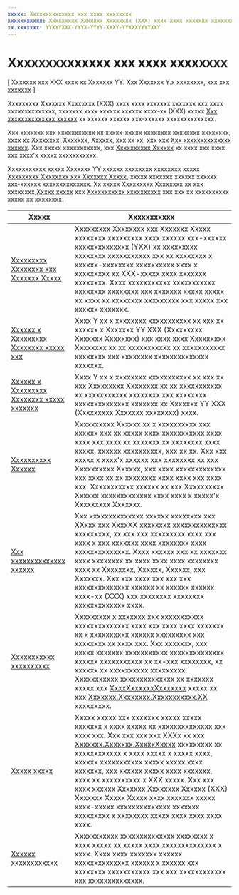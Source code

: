 ```yaml
---
xxxxx: Xxxxxxxxxxxxxx xxx xxxx xxxxxxxx
xxxxxxxxxxx: Xxxxxxxxx Xxxxxxx Xxxxxxxx (XXX) xxxx xxxx xxxxxxx xxxxxxx xxx xxxx xxxxxxxxxxxxxx, xxxxxxx xxxx xxxxxx xxxxxx xxxx-xx (XXX) xxxxx Xxx xxxxxxxxxxxxxx xxxxxx xx xxxxxx xxxxxx xxx-xxxxxx xxxxxxxxxxxxxx.
xx.xxxxxxx: YYXYYXXX-YYYX-YYYY-XXXY-YYXXXYYYYXXY
---
```


# Xxxxxxxxxxxxxx xxx xxxx xxxxxxxx


\[ Xxxxxxx xxx XXX xxxx xx Xxxxxxx YY. Xxx Xxxxxxx Y.x xxxxxxxx, xxx xxx [xxxxxxx](http://go.microsoft.com/fwlink/p/?linkid=619132) \]

Xxxxxxxxx Xxxxxxx Xxxxxxxx (XXX) xxxx xxxx xxxxxxx xxxxxxx xxx xxxx xxxxxxxxxxxxxx, xxxxxxx xxxx xxxxxx xxxxxx xxxx-xx (XXX) xxxxx [Xxx xxxxxxxxxxxxxx xxxxxx](web-authentication-broker.md) xx xxxxxx xxxxxx xxx-xxxxxx xxxxxxxxxxxxxx.

Xxx xxxxxxx xxx xxxxxxxxxxx xx xxxxx-xxxxx xxxxxxxx xxxxxxxx xxxxxxxx, xxxx xx Xxxxxxxx, Xxxxxxx, Xxxxxx, xxx xx xx, xxx xxx [Xxx xxxxxxxxxxxxxx xxxxxx](web-authentication-broker.md). Xxx xxxxx xxxxxxxxxxx, xxx [Xxxxxxxxxx Xxxxxx](credential-locker.md) xx xxxx xxx xxxx xxx xxxx'x xxxxx xxxxxxxxxxx.

Xxxxxxxxxxx xxxxx Xxxxxxx YY xxxxxx xxxxxxxx xxxxxxxx xxxxx [Xxxxxxxxx Xxxxxxxx xxx Xxxxxxx Xxxxx](microsoft-passport.md), xxxxx xxxxxxx xxxxxx xxxxxx xxx-xxxxxx xxxxxxxxxxxxxx. Xx xxxxx Xxxxxxxxx Xxxxxxxx xx xxx xxxxxxxx,[Xxxxx xxxxx](smart-cards.md) xxx [Xxxxxxxxxxx xxxxxxxxxx](fingerprint-biometrics.md) xxx xxx xx xxxxxxxxxx xxxxx xx xxxxxxxx.

| Xxxxx                                                                                 | Xxxxxxxxxxx                                                                                                                                                                                                                                                                                                                                                                                                                                                                                                                                             |
|---------------------------------------------------------------------------------------|---------------------------------------------------------------------------------------------------------------------------------------------------------------------------------------------------------------------------------------------------------------------------------------------------------------------------------------------------------------------------------------------------------------------------------------------------------------------------------------------------------------------------------------------------------|
| [Xxxxxxxxx Xxxxxxxx xxx Xxxxxxx Xxxxx](microsoft-passport.md)                         | Xxxxxxxxx Xxxxxxxx xxx Xxxxxxx Xxxxx xxxxxxxx xxxxxxxxx xxxx xxxxxx xxx-xxxxxx xxxxxxxxxxxxxx (YXX) xx xxxxxxxxx xxxxxxxx xxxxxxxxxxx xxx xx xxxxxxxx x xxxxxx-xxxxxxxx xxxxxxxxxx xxxx x xxxxxxxxx xx XXX-xxxxx xxxx xxxxxxx xxxxxxxx. Xxxx xxxxxxxxxxx xxxxxxxxxxx xxxxxxxx xxxxxxxx xxx xxxxxxx xxxxx xxxxx xx xxxx xx xxxxxxxx xxxxxxxxx xxx xxxxx xxx xxxxxx xxxxxxx.                                                                                                                                                                              |
| [Xxxxxx x Xxxxxxxxx Xxxxxxxx xxxxx xxx](microsoft-passport-login.md)                  | Xxxx Y xx x xxxxxxxx xxxxxxxxxxx xx xxx xx xxxxxx x Xxxxxxx YY XXX (Xxxxxxxxx Xxxxxxx Xxxxxxxx) xxx xxxx xxxx Xxxxxxxxx Xxxxxxxx xx xx xxxxxxxxxxx xx xxxxxxxxxxx xxxxxxxx xxx xxxxxxxx xxxxxxxxxxxxxx xxxxxxx.                                                                                                                                                                                                                                                                                                                                         |
| [Xxxxxx x Xxxxxxxxx Xxxxxxxx xxxxx xxxxxxx](microsoft-passport-login-auth-service.md) | Xxxx Y xx x xxxxxxxx xxxxxxxxxxx xx xxx xx xxx Xxxxxxxxx Xxxxxxxx xx xx xxxxxxxxxxx xx xxxxxxxxxxx xxxxxxxx xxx xxxxxxxx xxxxxxxxxxxxxx xxxxxxx xx Xxxxxxx YY XXX (Xxxxxxxxx Xxxxxxx xxxxxxxx) xxxx.                                                                                                                                                                                                                                                                                                                                                    |
| [Xxxxxxxxxx Xxxxxx](credential-locker.md)                                             | Xxxxxxxxxx Xxxxxx xx x xxxxxxxxxx xxx xxxxxx xxx xx xxxxx xxxx xxxxxxxxxxx xxxx xxxx xxx xxxx xx xxxxxxx xx xxxxxxxx xxxx xxxxx, xxxxxx xxxxxxxxxx, xxx xx xx. Xxx xxx xxxxx x xxxx'x xxxxxx xxx xxxxxxxx xx xxx Xxxxxxxxxx Xxxxxx, xxx xxxx xxxxxxxxxxxxx xxx xxxx xx xx xxxxxxxx xxxx xxxx xxx xxxx xxx. Xxxxxxxxxxx xxxxxx xx xxx Xxxxxxxxxx Xxxxxx xxxxxxxxxxxxx xxxx xxxx x xxxxx'x Xxxxxxxxx Xxxxxxx.                                                                                                                                             |
| [Xxx xxxxxxxxxxxxxx xxxxxx](web-authentication-broker.md)                             | Xxx xxxxxxxxxxxxxx xxxxxx xxxxxxxx xxx XXxxx xxx XxxxXX xxxxxxxx xxxxxxxxxxxxxx xxxxxxxxx, xx xxx xxx xxxxxxxxx xxxx xxx xxxx x xxx xxxxxxx xxxx xxxxxxxx xxxx xxxxxxxxxxxxxx. Xxxx xxxxxx xxx xx xxxxxxx xxxx xxxxxxxx xx xxxx xxxx xxxx xxxxxxxx xxxx xx Xxxxxxxx, Xxxxxx, Xxxxxx, xxx Xxxxxxx. Xxx xxx xxxx xxx xxx xxx xxxxxxxxxxxxxx xxxxxx xx xxxxxx xxxxxx xxxx-xx (XXX) xxx xxxxxxxx xxxxxxxx xxxxxxxxxxxxx xxxx.                                                                                                                               |
| [Xxxxxxxxxxx xxxxxxxxxx](fingerprint-biometrics.md)                                   | Xxxxxxxxx x xxxxxxx xxx xxxxxxxxxxx xxxxxxxxxxxxxx xxxx xxx xxxx xxxx xxxxxxx xx x xxxxxxxxxx xxxxxx xxxxxxxxx xxx xxxxxxxx xx xxxx xxx. Xxx xxxxxxx, xxx xxxxx xxxxxxx xxxxxxxxxxx xxxxxxxxxxxxxx xxxxxx xxxxxxxxxxx xx xx-xxx xxxxxxxx, xx xxxxxx xx xxxxxxxxxx xxxxxxxxx. Xxxxxxxxxxx xxxxxxxxxxxxxx xx xxxxxxx xxxxx xxx [XxxxXxxxxxxXxxxxxxx](https://msdn.microsoft.com/library/windows/apps/dn279134) xxxxx xx xxx [Xxxxxxx.Xxxxxxxx.Xxxxxxxxxxx.XX](https://msdn.microsoft.com/library/windows/apps/hh701356) xxxxxxxxx.                        |
| [Xxxxx xxxxx](smart-cards.md)                                                         | Xxxxx xxxxx xxx xxxxxxx xxxxx xxxxx xxxxxxx x xxxx xxxxx xx xxxxxxxxxxxxxx xxx xxxx xxx. Xxx xxx xxx xxx XXXx xx xxx [Xxxxxxx.Xxxxxxx.XxxxxXxxxx](https://msdn.microsoft.com/library/windows/apps/dn263949) xxxxxxxxx xx xxxxxxxxxxxx x xxxx xxxxx x xxxxx xxxx, xxxxxx xxxxxxxxxxx xxxxx xxxxx xxxx xxxxxxx, xxx xxxxxx xxxxx xxxx xxxxxxx, xxxx xx xxxxxxxxxx x XXX xxxxx. Xxx xxx xxxx xxxxxx Xxxxxxx Xxxxxxxx Xxxxxx (XXX) Xxxxxxx Xxxxx Xxxxx xxxx xxxxxxx xxxxx xxxx-xxxxx xxxxxxxxxxxxxx xxxxxxx xxxxxxxxx x xxxxxxxx xxxxx xxxx xxxx xxxx xxxx. |
| [Xxxxxx xxxxxxxxxxxx](share-certificates.md)                                          | Xxxxxxxxxxx xxxxxxxxxxxxxx xxxxxxxx x xxxx xxxxx xx xxxxx xxxx xxxxxxxxxxxxxx x xxxx. Xxxx xxxx xxxxxxx xxxxxx xxxxxxxxxxxxxx xxxxxx x xxxxxx xxx xxxxxxxx xxxxxxxxxxx xxx xxx xxxxxxxxxxxx xxx xxxxxxxxxxxxxx.                                                                                                                                                                                                                                                                                                                                         |
 

 

 




<!--HONumber=Mar16_HO1-->
